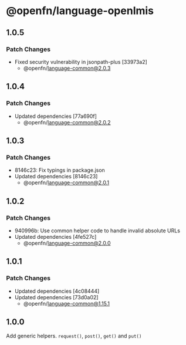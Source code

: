 # @openfn/language-openlmis

## 1.0.5

### Patch Changes

- Fixed security vulnerability in jsonpath-plus [33973a2]
  - @openfn/language-common@2.0.3

## 1.0.4

### Patch Changes

- Updated dependencies [77a690f]
  - @openfn/language-common@2.0.2

## 1.0.3

### Patch Changes

- 8146c23: Fix typings in package.json
- Updated dependencies [8146c23]
  - @openfn/language-common@2.0.1

## 1.0.2

### Patch Changes

- 940996b: Use common helper code to handle invalid absolute URLs
- Updated dependencies [4fe527c]
  - @openfn/language-common@2.0.0

## 1.0.1

### Patch Changes

- Updated dependencies [4c08444]
- Updated dependencies [73d0a02]
  - @openfn/language-common@1.15.1

## 1.0.0

Add generic helpers. `request()`, `post()`, `get()` and `put()`
